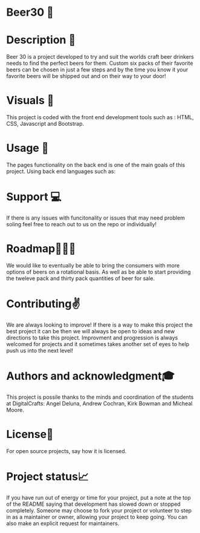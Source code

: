 # Beer30 🍻

# Description 📝
Beer 30 is a project developed to try and suit the worlds craft beer drinkers needs to find the perfect beers for them. Custom six packs of their favorite beers can be chosen in just a few steps and by the time you know it your favorite beers will be shipped out and on their way to your door!

# Visuals 👀
This project is coded with the front end development tools such as : HTML, CSS, Javascript and Bootstrap.

# Usage 📲
The pages functionality on the back end is one of the main goals of this project. Using back end languages such as: 

# Support 💻
If there is any issues with funcitonality or issues that may need problem soling feel free to reach out to us on the repo or individually!

# Roadmap🧗🏻‍♂️
We would like to eventually be able to bring the consumers with more options of beers on a rotational basis. As well as be able to start providing the tweleve pack and thirty pack quantities of beer for sale. 

# Contributing✌️
We are always looking to improve! If there is a way to make this project the best project it can be then we will always be open to ideas and new directions to take this project. Improvment and progression is always welcomed for projects and it sometimes takes another set of eyes to help push us into the next level!

# Authors and acknowledgment🎓
This project is possile thanks to the minds and coordination of the students at DigitalCrafts: Angel Deluna, Andrew Cochran, Kirk Bowman and Micheal Moore.

# License🎫
For open source projects, say how it is licensed.

# Project status📈
If you have run out of energy or time for your project, put a note at the top of the README saying that development has slowed down or stopped completely. Someone may choose to fork your project or volunteer to step in as a maintainer or owner, allowing your project to keep going. You can also make an explicit request for maintainers.